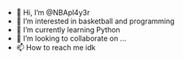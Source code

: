 - 👋 Hi, I’m @NBApl4y3r
- 👀 I’m interested in basketball and programming
- 🌱 I’m currently learning Python
- 💞️ I’m looking to collaborate on ...
- 📫 How to reach me idk

<!---
NBApl4y3r/NBApl4y3r is a ✨ special ✨ repository because its `README.md` (this file) appears on your GitHub profile.
You can click the Preview link to take a look at your changes.
--->
